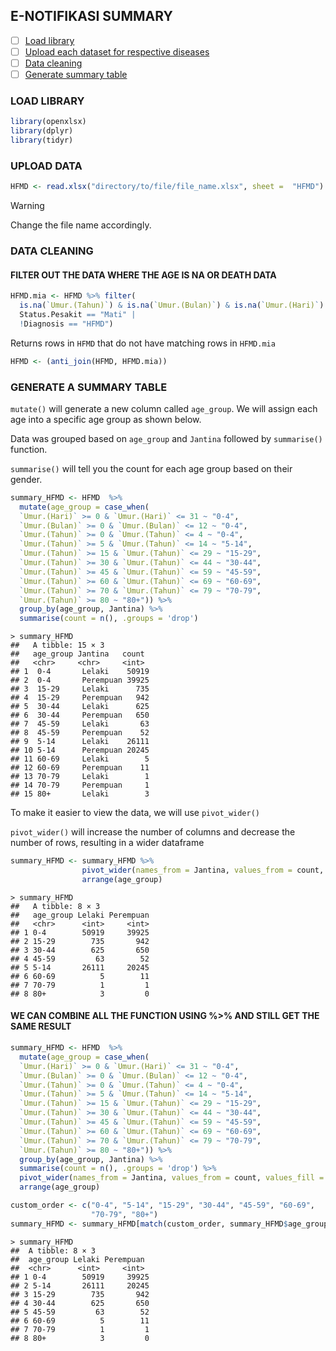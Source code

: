 ## E-NOTIFIKASI SUMMARY
- [ ] [Load library](#Load-library)
- [ ] [Upload each dataset for respective diseases](#upload-data)
- [ ] [Data cleaning](#data-cleaning)
- [ ] [Generate summary table](#generate-a-summary-table)

### LOAD LIBRARY
```r
library(openxlsx)
library(dplyr)
library(tidyr)
```
### UPLOAD DATA

```r
HFMD <- read.xlsx("directory/to/file/file_name.xlsx", sheet =  "HFMD")
```
>[!WARNING]
> Change the file name accordingly.

### DATA CLEANING
#### FILTER OUT THE DATA WHERE THE AGE IS NA OR DEATH DATA 
```r
HFMD.mia <- HFMD %>% filter(
  is.na(`Umur.(Tahun)`) & is.na(`Umur.(Bulan)`) & is.na(`Umur.(Hari)`)|
  Status.Pesakit == "Mati" |
  !Diagnosis == "HFMD")
```
Returns rows in `HFMD` that do not have matching rows in `HFMD.mia`
```r
HFMD <- (anti_join(HFMD, HFMD.mia))
```

### GENERATE A SUMMARY TABLE

`mutate()` will generate a new column called `age_group`. We will assign each age into a specific age group as shown below.

Data was grouped based on `age_group` and `Jantina` followed by `summarise()` function.

`summarise()` will tell you the count for each age group based on their gender.
```r
summary_HFMD <- HFMD  %>%
  mutate(age_group = case_when(
  `Umur.(Hari)` >= 0 & `Umur.(Hari)` <= 31 ~ "0-4",
  `Umur.(Bulan)` >= 0 & `Umur.(Bulan)` <= 12 ~ "0-4",
  `Umur.(Tahun)` >= 0 & `Umur.(Tahun)` <= 4 ~ "0-4",
  `Umur.(Tahun)` >= 5 & `Umur.(Tahun)` <= 14 ~ "5-14",
  `Umur.(Tahun)` >= 15 & `Umur.(Tahun)` <= 29 ~ "15-29",
  `Umur.(Tahun)` >= 30 & `Umur.(Tahun)` <= 44 ~ "30-44",
  `Umur.(Tahun)` >= 45 & `Umur.(Tahun)` <= 59 ~ "45-59",
  `Umur.(Tahun)` >= 60 & `Umur.(Tahun)` <= 69 ~ "60-69",
  `Umur.(Tahun)` >= 70 & `Umur.(Tahun)` <= 79 ~ "70-79",
  `Umur.(Tahun)` >= 80 ~ "80+")) %>%
  group_by(age_group, Jantina) %>%
  summarise(count = n(), .groups = 'drop')
```
```
> summary_HFMD
##   A tibble: 15 × 3
##   age_group Jantina   count
##   <chr>     <chr>     <int>
## 1  0-4       Lelaki    50919
## 2  0-4       Perempuan 39925
## 3  15-29     Lelaki      735
## 4  15-29     Perempuan   942
## 5  30-44     Lelaki      625
## 6  30-44     Perempuan   650
## 7  45-59     Lelaki       63
## 8  45-59     Perempuan    52
## 9  5-14      Lelaki    26111
## 10 5-14      Perempuan 20245
## 11 60-69     Lelaki        5
## 12 60-69     Perempuan    11
## 13 70-79     Lelaki        1
## 14 70-79     Perempuan     1
## 15 80+       Lelaki        3
```

To make it easier to view the data, we will use `pivot_wider()`

`pivot_wider()` will increase the number of columns and decrease the number of rows, resulting in a wider dataframe

```r
summary_HFMD <- summary_HFMD %>%
                pivot_wider(names_from = Jantina, values_from = count, values_fill = 0) %>%
                arrange(age_group)
```
```
> summary_HFMD
##   A tibble: 8 × 3
##   age_group Lelaki Perempuan
##   <chr>      <int>     <int>
## 1 0-4        50919     39925
## 2 15-29        735       942
## 3 30-44        625       650
## 4 45-59         63        52
## 5 5-14       26111     20245
## 6 60-69          5        11
## 7 70-79          1         1
## 8 80+            3         0
```

#### WE CAN COMBINE ALL THE FUNCTION USING %>% AND STILL GET THE SAME RESULT
```r
summary_HFMD <- HFMD  %>%
  mutate(age_group = case_when(
  `Umur.(Hari)` >= 0 & `Umur.(Hari)` <= 31 ~ "0-4",
  `Umur.(Bulan)` >= 0 & `Umur.(Bulan)` <= 12 ~ "0-4",
  `Umur.(Tahun)` >= 0 & `Umur.(Tahun)` <= 4 ~ "0-4",
  `Umur.(Tahun)` >= 5 & `Umur.(Tahun)` <= 14 ~ "5-14",
  `Umur.(Tahun)` >= 15 & `Umur.(Tahun)` <= 29 ~ "15-29",
  `Umur.(Tahun)` >= 30 & `Umur.(Tahun)` <= 44 ~ "30-44",
  `Umur.(Tahun)` >= 45 & `Umur.(Tahun)` <= 59 ~ "45-59",
  `Umur.(Tahun)` >= 60 & `Umur.(Tahun)` <= 69 ~ "60-69",
  `Umur.(Tahun)` >= 70 & `Umur.(Tahun)` <= 79 ~ "70-79",
  `Umur.(Tahun)` >= 80 ~ "80+")) %>%
  group_by(age_group, Jantina) %>%
  summarise(count = n(), .groups = 'drop') %>%
  pivot_wider(names_from = Jantina, values_from = count, values_fill = 0) %>%
  arrange(age_group)
```

```r
custom_order <- c("0-4", "5-14", "15-29", "30-44", "45-59", "60-69",  
                  "70-79", "80+")
summary_HFMD <- summary_HFMD[match(custom_order, summary_HFMD$age_group), ]
```
```
> summary_HFMD
##  A tibble: 8 × 3
##  age_group Lelaki Perempuan
##  <chr>      <int>     <int>
## 1 0-4        50919     39925
## 2 5-14       26111     20245
## 3 15-29        735       942
## 4 30-44        625       650
## 5 45-59         63        52
## 6 60-69          5        11
## 7 70-79          1         1
## 8 80+            3         0
```
